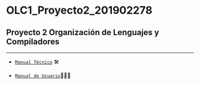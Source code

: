 # OLC1_Proyecto2_201902278
 ## Proyecto 2 Organización de Lenguajes y Compiladores
---
- [`Manual Técnico`](./Documentacion/ManualTecnico.md) 🛠️

- [`Manual de Usuario`](./Documentacion/ManualDeUsuario.md)🧑🏻‍💻